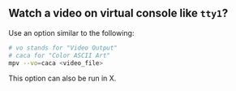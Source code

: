 ## Watch a video on virtual console like `tty1`?
Use an option similar to the following:
```bash
# vo stands for "Video Output"
# caca for "Color ASCII Art"
mpv --vo=caca <video_file>
```

This option can also be run in X.


